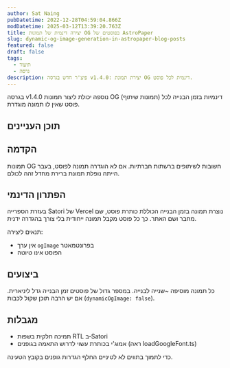 ```yaml
---
author: Sat Naing
pubDatetime: 2022-12-28T04:59:04.866Z
modDatetime: 2025-03-12T13:39:20.763Z
title: יצירה דינמית של תמונות OG בפוסטים של AstroPaper
slug: dynamic-og-image-generation-in-astropaper-blog-posts
featured: false
draft: false
tags:
  - תיעוד
  - גרסה
description: פיצ'ר חדש בגרסה v1.4.0: יצירת תמונת OG דינמית לכל פוסט.
---
```


בגרסה v1.4.0 נוספה יכולת ליצור תמונות OG (תמונות שיתוף) דינמיות בזמן הבנייה לכל פוסט שאין לו תמונה מוגדרת.

## תוכן העניינים

## הקדמה

תמונות OG חשובות לשיתופים ברשתות חברתיות. אם לא הוגדרה תמונה לפוסט, בעבר הייתה נופלת תמונת ברירת מחדל זהה לכולם.

## הפתרון הדינמי

בעזרת הספרייה Satori של Vercel נוצרת תמונה בזמן הבנייה הכוללת כותרת פוסט, שם מחבר ושם האתר. כך כל פוסט מקבל תמונה ייחודית בלי צורך בהגדרה ידנית.

תנאים ליצירה:

- אין ערך `ogImage` בפרונטמאטר
- הפוסט אינו טיוטה

## ביצועים

כל תמונה מוסיפה ~שנייה לבנייה. במספר גדול של פוסטים זמן הבנייה גדל ליניארית. אם יש הרבה תוכן שקול לכבות (`dynamicOgImage: false`).

## מגבלות

- תמיכה חלקית בשפות RTL ב‑Satori
- אמוג'י בכותרת עשוי לדרוש התאמה בגופנים (ראה loadGoogleFont.ts)

כדי לתמוך בתווים לא לטיניים החלף הגדרות גופנים בקובץ הטעינה.
